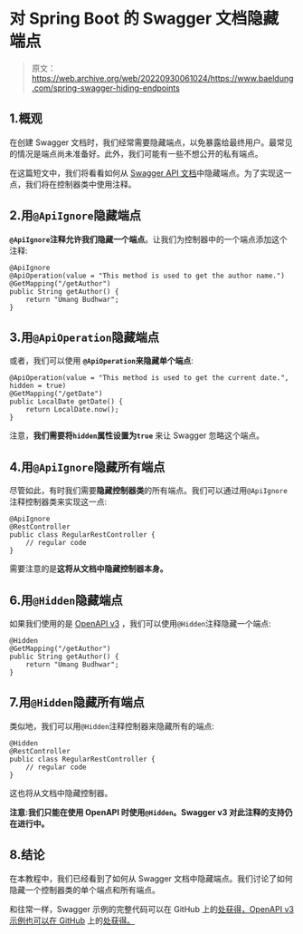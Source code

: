 # 对 Spring Boot 的 Swagger 文档隐藏端点

> 原文：<https://web.archive.org/web/20220930061024/https://www.baeldung.com/spring-swagger-hiding-endpoints>

## 1.概观

在创建 Swagger 文档时，我们经常需要隐藏端点，以免暴露给最终用户。最常见的情况是端点尚未准备好。此外，我们可能有一些不想公开的私有端点。

在这篇短文中，我们将看看如何从 [Swagger API 文档](/web/20221129002555/https://www.baeldung.com/swagger-2-documentation-for-spring-rest-api)中隐藏端点。为了实现这一点，我们将在控制器类中使用注释。

## 2.用`@ApiIgnore`隐藏端点

**`@ApiIgnore`注释允许我们隐藏一个端点**。让我们为控制器中的一个端点添加这个注释:

```
@ApiIgnore
@ApiOperation(value = "This method is used to get the author name.")
@GetMapping("/getAuthor")
public String getAuthor() {
    return "Umang Budhwar";
}
```

## 3.用`@ApiOperation`隐藏端点

或者，我们可以使用 **`@ApiOperation`来隐藏单个端点**:

```
@ApiOperation(value = "This method is used to get the current date.", hidden = true)
@GetMapping("/getDate")
public LocalDate getDate() {
    return LocalDate.now();
}
```

注意，**我们需要将`hidden`属性设置为`true`** 来让 Swagger 忽略这个端点。

## 4.用`@ApiIgnore`隐藏所有端点

尽管如此，有时我们需要**隐藏控制器类**的所有端点。我们可以通过用`@ApiIgnore`注释控制器类来实现这一点:

```
@ApiIgnore
@RestController
public class RegularRestController {
    // regular code
}
```

需要注意的是**这将从文档中隐藏控制器本身。**

## 6.用`@Hidden`隐藏端点

如果我们使用的是 [OpenAPI v3](/web/20221129002555/https://www.baeldung.com/spring-rest-openapi-documentation) ，我们可以使用`@Hidden`注释隐藏一个端点:

```
@Hidden
@GetMapping("/getAuthor")
public String getAuthor() {
    return "Umang Budhwar";
}
```

## 7.用`@Hidden`隐藏所有端点

类似地，我们可以用`@Hidden`注释控制器来隐藏所有的端点:

```
@Hidden
@RestController
public class RegularRestController {
    // regular code
}
```

这也将从文档中隐藏控制器。

**注意:我们只能在使用 OpenAPI 时使用`@Hidden`。Swagger v3 对此注释的支持仍在进行中。**

## 8.结论

在本教程中，我们已经看到了如何从 Swagger 文档中隐藏端点。我们讨论了如何隐藏一个控制器类的单个端点和所有端点。

和往常一样，Swagger 示例的完整代码可以在 GitHub 上的[处获得，OpenAPI v3 示例也可以在 GitHub](https://web.archive.org/web/20221129002555/https://github.com/eugenp/tutorials/tree/master/spring-boot-modules/spring-boot-swagger) 上的[处获得。](https://web.archive.org/web/20221129002555/https://github.com/eugenp/tutorials/tree/master/spring-boot-modules/spring-boot-springdoc)